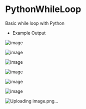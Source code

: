 # PythonWhileLoop
Basic while loop with Python

- Example Output

![image](https://user-images.githubusercontent.com/97081479/174494296-15bff47d-5d1b-478b-83b8-e88f8296830f.png)

![image](https://user-images.githubusercontent.com/97081479/174494315-796662db-a9f4-4bbb-8227-16b034327cd0.png)

![image](https://user-images.githubusercontent.com/97081479/174494357-8af9f845-4c36-4735-950b-bcb8141bb357.png)

![image](https://user-images.githubusercontent.com/97081479/174494380-f14482ad-875a-4da0-a16d-fb8eb3db6a5c.png)

![image](https://user-images.githubusercontent.com/97081479/174494395-e6cdb41d-5200-4136-be9d-445bb7f2ebe9.png)

![image](https://user-images.githubusercontent.com/97081479/174494441-431ca631-9a10-4cff-9e69-37fd6fb78593.png)

![Uploading image.png…]()
